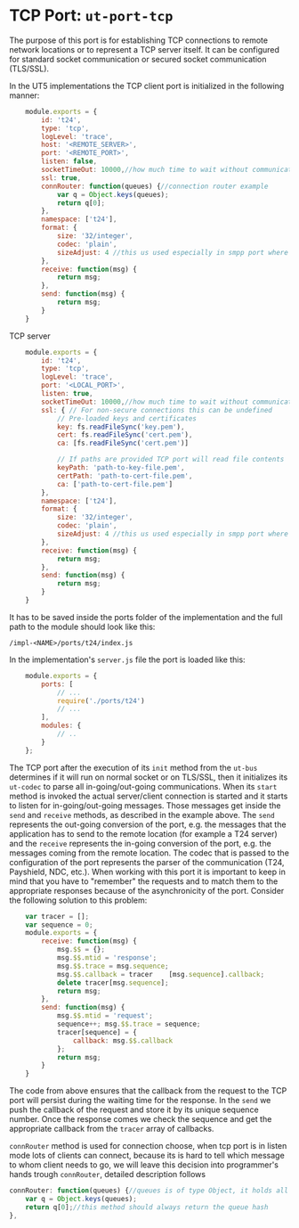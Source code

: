 # **TCP Port:** `ut-port-tcp`

The purpose of this port is for establishing TCP connections to remote network locations or to represent a TCP server itself.
It can be configured for standard socket communication or secured socket communication (TLS/SSL).

In the UT5 implementations the TCP client port is initialized in the following manner:

```javascript
    module.exports = {
        id: 't24',
        type: 'tcp',
        logLevel: 'trace',
        host: '<REMOTE_SERVER>',
        port: '<REMOTE_PORT>',
        listen: false,
        socketTimeOut: 10000,//how much time to wait without communication until closing connection, defaults to "forever"
        ssl: true,
        connRouter: function(queues) {//connection router example
            var q = Object.keys(queues);
            return q[0];
        },
        namespace: ['t24'],
        format: {
            size: '32/integer',
            codec: 'plain',
            sizeAdjust: 4 //this us used especially in smpp port where message size is telling the total size of the message (header message length + actual message) not only length of the message itself
        },
        receive: function(msg) {
            return msg;
        },
        send: function(msg) {
            return msg;
        }
    }
```

TCP server

```javascript
    module.exports = {
        id: 't24',
        type: 'tcp',
        logLevel: 'trace',
        port: '<LOCAL_PORT>',
        listen: true,
        socketTimeOut: 10000,//how much time to wait without communication until closing connection, defaults to "forever"
        ssl: { // For non-secure connections this can be undefined
            // Pre-loaded keys and certificates
            key: fs.readFileSync('key.pem'),
            cert: fs.readFileSync('cert.pem'),
            ca: [fs.readFileSync('cert.pem')]

            // If paths are provided TCP port will read file contents
            keyPath: 'path-to-key-file.pem',
            certPath: 'path-to-cert-file.pem',
            ca: ['path-to-cert-file.pem']
        },
        namespace: ['t24'],
        format: {
            size: '32/integer',
            codec: 'plain',
            sizeAdjust: 4 //this us used especially in smpp port where message size is telling the total size of the message (header message length + actual message) not only length of the message itself
        },
        receive: function(msg) {
            return msg;
        },
        send: function(msg) {
            return msg;
        }
    }
```

It has to be saved inside the ports folder of the implementation and the full path to the module should look like this:

    /impl-<NAME>/ports/t24/index.js

In the implementation's `server.js` file the port is loaded like this:

```javascript
    module.exports = {
        ports: [
            // ...
            require('./ports/t24')
            // ...
        ],
        modules: {
            // ..
        }
    };
```

The TCP port after the execution of its `init` method from the `ut-bus` determines if it will run on normal socket or on TLS/SSL, then it initializes
its `ut-codec` to parse all in-going/out-going communications.
When its `start` method is invoked the actual server/client connection is started and it starts to listen for in-going/out-going messages.
Those messages get inside the `send` and `receive` methods, as described in the example above. The `send` represents the out-going conversion
of the port, e.g. the messages that the application has to send to the remote location (for example a T24 server) and the `receive` represents the
in-going conversion of the port, e.g. the messages coming from the remote location. The codec that is passed to the configuration of the port
represents the parser of the communication (T24, Payshield, NDC, etc.).
When working with this port it is important to keep in mind that you have to "remember" the requests and to match them to the appropriate responses
because of the asynchronicity of the port. Consider the following solution to this problem:

```javascript
    var tracer = [];
    var sequence = 0;
    module.exports = {
        receive: function(msg) {
            msg.$$ = {};
            msg.$$.mtid = 'response';
            msg.$$.trace = msg.sequence;
            msg.$$.callback = tracer    [msg.sequence].callback;
            delete tracer[msg.sequence];
            return msg;
        },
        send: function(msg) {
            msg.$$.mtid = 'request';
            sequence++; msg.$$.trace = sequence;
            tracer[sequence] = {
                callback: msg.$$.callback
            };
            return msg;
        }
    }
```

The code from above ensures that the callback from the request to the TCP port will persist during the waiting time for the response.
In the `send` we push the callback of the request and store it by its unique sequence number. Once the response comes we check the sequence
and get the appropriate callback from the `tracer` array of callbacks.

`connRouter` method is used for connection choose, when tcp port is in listen mode lots of clients can connect, because its is hard to tell which message to whom client needs to go, we will
leave this decision into programmer's hands trough `connRouter`, detailed description follows

```javascript
connRouter: function(queues) {//queues is of type Object, it holds all connections available for use
    var q = Object.keys(queues);
    return q[0];//this method should always return the queue hash
},
``` 

